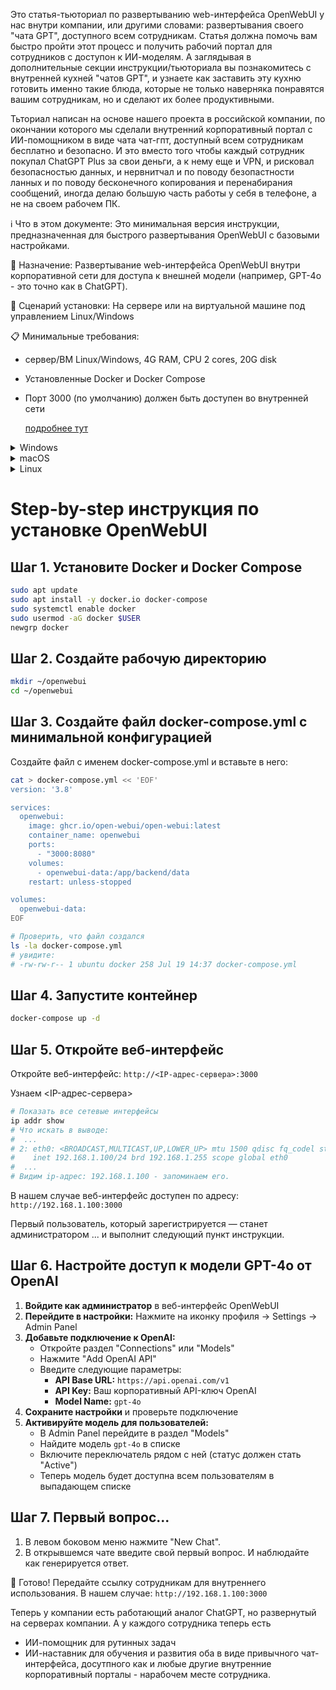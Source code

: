 
Это статья-тьюториал по развертыванию web-интерфейса OpenWebUI у нас внутри компании, или другими словами: развертывания своего "чата GPT", доступного всем сотрудникам. Статья  должна помочь вам быстро пройти этот процесс и получить рабочий портал для сотрудников с доступон к ИИ-моделям. А заглядывая в дополнительные секции инструкции/тьюториала вы познакомитесь с внутренней кухней "чатов GPT", и узнаете как заставить эту кухню готовить именно такие блюда, которые не только наверняка понравятся вашим сотрудникам, но и сделают их более продуктивными. 

Тьториал написан на основе нашего проекта в российской компании, по окончании которого мы сделали внутренний корпоративный портал с ИИ-помощником в виде чата чат-гпт, доступный всем сотрудникам бесплатно и безопасно. И это вместо того чтобы каждый сотрудник покупал ChatGPT Plus за свои деньги, а к нему еще и VPN, и рисковал безопасностью данных, и нервнитчал и по поводу безопастности ланных и по поводу бесконечного копирования и перенабирания сообщений, иногда делаю большую часть работы у себя в телефоне, а не на своем рабочем ПК.


ℹ️ Что в этом документе: Это минимальная версия инструкции, предназначенная для быстрого развертывания OpenWebUI с базовыми настройками.

📌 Назначение: Развертывание web-интерфейса OpenWebUI внутри корпоративной сети для доступа к внешней модели (например, GPT-4o - это точно как в ChatGPT).

🔧 Сценарий установки: На сервере или на виртуальной машине под управлением Linux/Windows

📋 Минимальные требования:
- сервер/ВМ Linux/Windows, 4G RAM, CPU 2 cores, 20G disk  
- Установленные Docker и Docker Compose
- Порт 3000 (по умолчанию) должен быть доступен во внутренней сети
  
  [подробнее тут](https://github.com/open-webui/open-webui/discussions/736#discussioncomment-8474297)


<details>
<summary>Windows</summary>
  
```bat
  echo Hello from Windows!

```

</details> 

<details> 
<summary>macOS</summary>

```bat
echo "Hello from macOS!"

```
</details>
 <details> 
   <summary>Linux</summary>
   
```bat
echo "Hello from Linux!"
```

</details> 
  
# Step-by-step инструкция по установке OpenWebUI

## Шаг 1. Установите Docker и Docker Compose

```bash
sudo apt update
sudo apt install -y docker.io docker-compose
sudo systemctl enable docker
sudo usermod -aG docker $USER
newgrp docker
```

## Шаг 2. Создайте рабочую директорию

```bash
mkdir ~/openwebui
cd ~/openwebui
```

## Шаг 3. Создайте файл docker-compose.yml с минимальной конфигурацией

Создайте файл с именем docker-compose.yml и вставьте в него:

```bash
cat > docker-compose.yml << 'EOF'
version: '3.8'

services:
  openwebui:
    image: ghcr.io/open-webui/open-webui:latest
    container_name: openwebui
    ports:
      - "3000:8080"
    volumes:
      - openwebui-data:/app/backend/data
    restart: unless-stopped

volumes:
  openwebui-data:
EOF

# Проверить, что файл создался
ls -la docker-compose.yml
# увидите: 
# -rw-rw-r-- 1 ubuntu docker 258 Jul 19 14:37 docker-compose.yml
```

## Шаг 4. Запустите контейнер

```bash
docker-compose up -d
```

## Шаг 5. Откройте веб-интерфейс

Откройте веб-интерфейс: `http://<IP-адрес-сервера>:3000`

Узнаем <IP-адрес-сервера>

```bash
# Показать все сетевые интерфейсы
ip addr show
# Что искать в выводе:
#  ...
# 2: eth0: <BROADCAST,MULTICAST,UP,LOWER_UP> mtu 1500 qdisc fq_codel state UP group default qlen 1000
#    inet 192.168.1.100/24 brd 192.168.1.255 scope global eth0
#  ...
# Видим ip-адрес: 192.168.1.100 - запоминаем его.
```
В нашем случае веб-интерфейс доступен по адресу: `http://192.168.1.100:3000`

Первый пользователь, который зарегистрируется — станет администратором ... и выполнит следующий пункт инструкции.

## Шаг 6. Настройте доступ к модели GPT-4o от OpenAI

1. **Войдите как администратор** в веб-интерфейс OpenWebUI
2. **Перейдите в настройки:** Нажмите на иконку профиля → Settings → Admin Panel
3. **Добавьте подключение к OpenAI:**
   - Откройте раздел "Connections" или "Models"
   - Нажмите "Add OpenAI API"
   - Введите следующие параметры:
     - **API Base URL:** `https://api.openai.com/v1`
     - **API Key:** Ваш корпоративный API-ключ OpenAI
     - **Model Name:** `gpt-4o`
4. **Сохраните настройки** и проверьте подключение
5. **Активируйте модель для пользователей:**
   - В Admin Panel перейдите в раздел "Models"
   - Найдите модель `gpt-4o` в списке
   - Включите переключатель рядом с ней (статус должен стать "Active")
   - Теперь модель будет доступна всем пользователям в выпадающем списке

   
## Шаг 7. Первый вопрос...

1. В левом боковом меню нажмите "New Chat".
2. В открывшемся чате введите свой первый вопрос. И наблюдайте как генерируется ответ.

🎯 Готово! Передайте ссылку сотрудникам для внутреннего использования. В нашем случае: `http://192.168.1.100:3000`

Теперь у компании есть работающий аналог ChatGPT, но развернутый на серверах компании.
А у каждого сотрудника теперь есть 
  - ИИ-помощник для рутинных задач
  - ИИ-наставник для обучения и развития
оба в виде привычного чат-интерфейса, досутпного как и любые другие внутренние корпоративный порталы - нарабочем месте сотрудника. 


